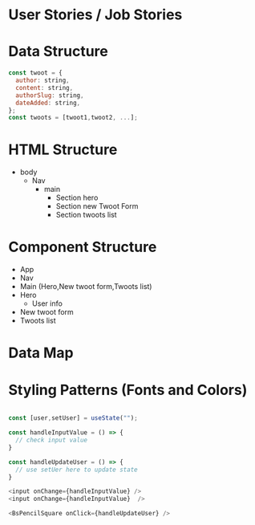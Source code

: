 # User Stories / Job Stories

# Data Structure

```js
const twoot = {
  author: string,
  content: string,
  authorSlug: string,
  dateAdded: string,
};
const twoots = [twoot1,twoot2, ...];
```

# HTML Structure

- body
  - Nav
    - main
      - Section hero
      - Section new Twoot Form
      - Section twoots list

# Component Structure

- App
- Nav
- Main (Hero,New twoot form,Twoots list)
- Hero
  - User info
- New twoot form
- Twoots list

# Data Map

# Styling Patterns (Fonts and Colors)

```js

const [user,setUser] = useState("");

const handleInputValue = () => {
  // check input value
}

const handleUpdateUser = () => {
  // use setUer here to update state
}

<input onChange={handleInputValue} />
<input onChange={handleInputValue}  />

<BsPencilSquare onClick={handleUpdateUser} />


```
